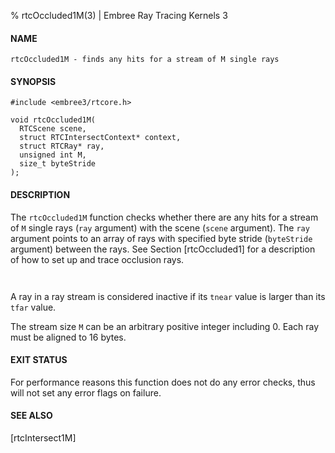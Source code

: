 % rtcOccluded1M(3) | Embree Ray Tracing Kernels 3

#### NAME

    rtcOccluded1M - finds any hits for a stream of M single rays

#### SYNOPSIS

    #include <embree3/rtcore.h>

    void rtcOccluded1M(
      RTCScene scene,
      struct RTCIntersectContext* context,
      struct RTCRay* ray,
      unsigned int M,
      size_t byteStride
    );

#### DESCRIPTION

The `rtcOccluded1M` function checks whether there are any hits for a
stream of `M` single rays (`ray` argument) with the scene (`scene`
argument). The `ray` argument points to an array of rays with
specified byte stride (`byteStride` argument) between the rays. See
Section [rtcOccluded1] for a description of how to set up and trace
occlusion rays.

``` {include=src/api/inc/context.md}
```

``` {include=src/api/inc/reorder.md}
```

A ray in a ray stream is considered inactive if its `tnear` value is
larger than its `tfar` value.

The stream size `M` can be an arbitrary positive integer including 0.
Each ray must be aligned to 16 bytes.

#### EXIT STATUS

For performance reasons this function does not do any error checks,
thus will not set any error flags on failure.

#### SEE ALSO

[rtcIntersect1M]
